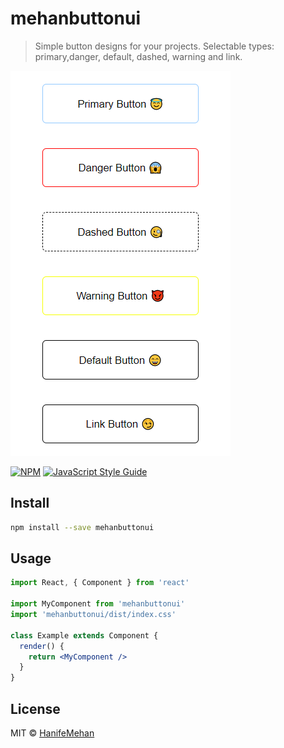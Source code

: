 # mehanbuttonui

> Simple button designs for your projects. Selectable types: primary,danger, default, dashed, warning and link.

![Preview](../src/img/btn.png)

[![NPM](https://img.shields.io/npm/v/hanifbtnui.svg)](https://www.npmjs.com/package/hanifbtnui) [![JavaScript Style Guide](https://img.shields.io/badge/code_style-standard-brightgreen.svg)](https://standardjs.com)

## Install

```bash
npm install --save mehanbuttonui
```

## Usage

```jsx
import React, { Component } from 'react'

import MyComponent from 'mehanbuttonui'
import 'mehanbuttonui/dist/index.css'

class Example extends Component {
  render() {
    return <MyComponent />
  }
}
```

## License

MIT © [HanifeMehan](https://github.com/HanifeMehan)
